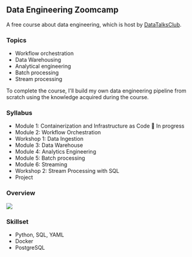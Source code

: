 ## Data Engineering Zoomcamp

A free course about data engineering, which is host by [DataTalksClub](https://github.com/DataTalksClub/data-engineering-zoomcamp).

### Topics

- Workflow orchestration
- Data Warehousing
- Analytical engineering
- Batch processing
- Stream processing

To complete the course, I'll build my own data engineering pipeline from scratch using the knowledge acquired during the course.

### Syllabus

- Module 1: Containerization and Infrastructure as Code
  :hammer: In progress 
- Module 2: Workflow Orchestration
- Workshop 1: Data Ingestion
- Module 3: Data Warehouse
- Module 4: Analytics Engineering
- Module 5: Batch processing
- Module 6: Streaming
- Workshop 2: Stream Processing with SQL
- Project

### Overview
![](https://github.com/DataTalksClub/data-engineering-zoomcamp/blob/main/images/architecture/photo1700757552.jpeg)

### Skillset
- Python, SQL, YAML
- Docker
- PostgreSQL
